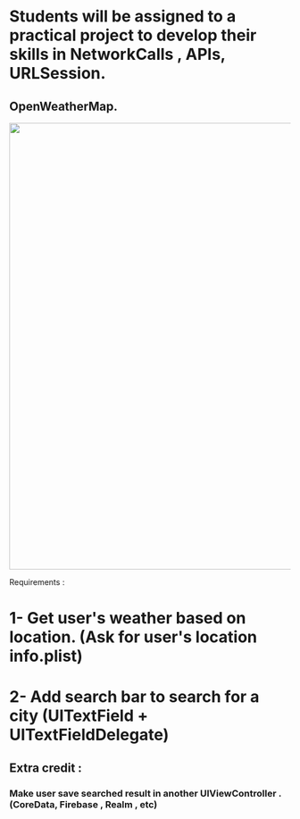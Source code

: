 
# Students will be assigned to a practical project to develop their skills in NetworkCalls , APIs, URLSession.


## OpenWeatherMap.

<image src = https://user-images.githubusercontent.com/34104180/141282240-c3831506-a53d-4de2-987a-e3b1851bf4a9.PNG width="800" hieght = "800" />


Requirements : 

# 1- Get user's weather based on location. (Ask for user's location info.plist)
# 2- Add search bar to search for a city (UITextField + UITextFieldDelegate)


## Extra credit : 
### Make user save searched result in another UIViewController . (CoreData, Firebase , Realm , etc)
